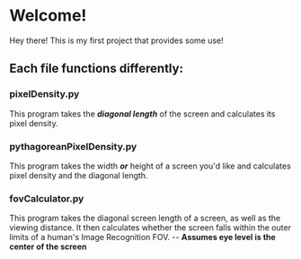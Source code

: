 # Welcome!
 
Hey there! This is my first project that provides some use!

## Each file functions differently:

### pixelDensity.py

This program takes the **_diagonal length_** of the screen and calculates its pixel density.

### pythagoreanPixelDensity.py 

This program takes the width **_or_** height of a screen you'd like and calculates pixel density and the diagonal length.

### fovCalculator.py

This program takes the diagonal screen length of a screen, as well as the viewing distance. It then calculates whether the screen falls within the outer limits of a human's Image Recognition FOV. -- **Assumes eye level is the center of the screen**

